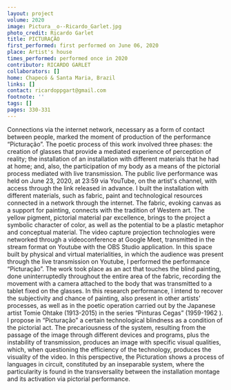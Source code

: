 ```yaml
---
layout: project
volume: 2020
image: Pictura__o--Ricardo_Garlet.jpg
photo_credit: Ricardo Garlet
title: PICTURAÇÃO
first_performed: first performed on June 06, 2020
place: Artist's house
times_performed: performed once in 2020
contributor: RICARDO GARLET
collaborators: []
home: Chapecó & Santa Maria, Brazil
links: []
contact: ricardoppgart@gmail.com
footnote: ''
tags: []
pages: 330-331
---
```




Connections via the internet network, necessary as a form of contact between people, marked the moment of production of the performance “Picturação”. The poetic process of this work involved three phases: the creation of glasses that provide a mediated experience of perception of reality; the installation of an installation with different materials that he had at home; and, also, the participation of my body as a means of the pictorial process mediated with live transmission. The public live performance was held on June 23, 2020, at 23:59 via YouTube, on the artist's channel, with access through the link released in advance.
I built the installation with different materials, such as fabric, paint and technological resources connected in a network through the internet. The fabric, evoking canvas as a support for painting, connects with the tradition of Western art. The yellow pigment, pictorial material par excellence, brings to the project a symbolic character of color, as well as the potential to be a plastic metaphor and conceptual material. The video capture projection technologies were networked through a videoconference at Google Meet, transmitted in the stream format on Youtube with the OBS Studio application.
In this space built by physical and virtual materialities, in which the audience was present through the live transmission on Youtube, I performed the performance “Picturação”. The work took place as an act that touches the blind painting, done uninterruptedly throughout the entire area of ​​the fabric, recording the movement with a camera attached to the body that was transmitted to a tablet fixed on the glasses.
In this research performance, I intend to recover the subjectivity and chance of painting, also present in other artists' processes, as well as in the poetic operation carried out by the Japanese artist Tomie Ohtake (1913-2015) in the series “Pinturas Cegas” (1959-1962 ). I propose in “Picturação” a certain technological blindness as a condition of the pictorial act.
The precariousness of the system, resulting from the passage of the image through different devices and programs, plus the instability of transmission, produces an image with specific visual qualities, which, when questioning the efficiency of the technology, produces the visuality of the video. In this perspective, the Picturation shows a process of languages ​​in circuit, constituted by an inseparable system, where the particularity is found in the transversality between the installation montage and its activation via pictorial performance.


